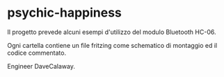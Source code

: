 # psychic-happiness
Il progetto prevede alcuni esempi d'utilizzo del modulo Bluetooth HC-06.

Ogni cartella contiene un file fritzing come schematico di montaggio ed il codice commentato.

Engineer DaveCalaway.
